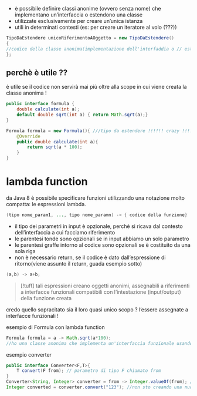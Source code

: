 - è possibile definire classi anonime (ovvero senza nome) che implementano un’interfaccia o estendono una classe
- utilizzate esclusivamente per creare un’unica istanza
- utili in determinati contesti (es: per creare un iteratore al volo (???))
```java
TipoDaEstendere unicoRiferimentoAOggetto = new TipoDaEstendere()
{
//codice della classe anonima(implementazione dell'interfaddia o // estensione della classe)
};
```
## perchè è utile ??
è utile se il codice non servirà mai più oltre alla scope in cui viene creata la classe anonima !
```java
public interface formula {
	double calculate(int a);
	default double sqrt(int a) { return Math.sqrt(a);}
}
```

```java
Formula formula = new Formula(){ ///tipo da estendere !!!!!! crazy !!!!!!!!
	@Override
	public double calculate(int a){
		return sqrt(a * 100);
	}
}
```

# lambda function
da Java 8 è possibile specificare funzioni utilizzando una notazione molto compatta: le espressioni lambda.
```java
(tipo nome_param1, ..., tipo nome_paramn) -> { codice della funzione}
```
- il tipo dei parametri in input è opzionale, perché si ricava dal contesto dell’interfaccia a cui facciamo riferimento
- le parentesi tonde sono opzionali se in input abbiamo un solo parametro
- le parentesi graffe intorno al codice sono opzionali se è costituito da una sola riga
- non è necessario return, se il codice è dato dall’espressione di ritorno(viene assunto il return, guada esempio sotto)
```java
(a,b) -> a+b;
```

>[!tuff] tali espressioni creano oggetti anonimi, assegnabili a riferimenti a interfacce funzionali compatibili con l’intestazione (input/output) della funzione creata

credo quello sopracitato sia il loro quasi unico scopo ? l’essere assegnate a interfacce funzionali !

esempio di Formula con lambda function
```java
Formula formula = a -> Math.sqrt(a*100);
//ho una classe anonima che implementa un'interfaccia funzionale usando una lambda function per implementare il metodo astratto
```

esempio converter 
```java
public interface Converter<F,T>{
	T convert(F from); // parametro di tipo F chiamato from
}
Converter<String, Integer> converter = from -> Integer.valueOf(from); //ha senso...
Integer converted = converter.convert("123"); //non sto creando una nuova istanza di converter, sto utilizzando l'unica istanza per creare un oggetto di tipo Integer ! fun !!!!!!!!!! fuck
```